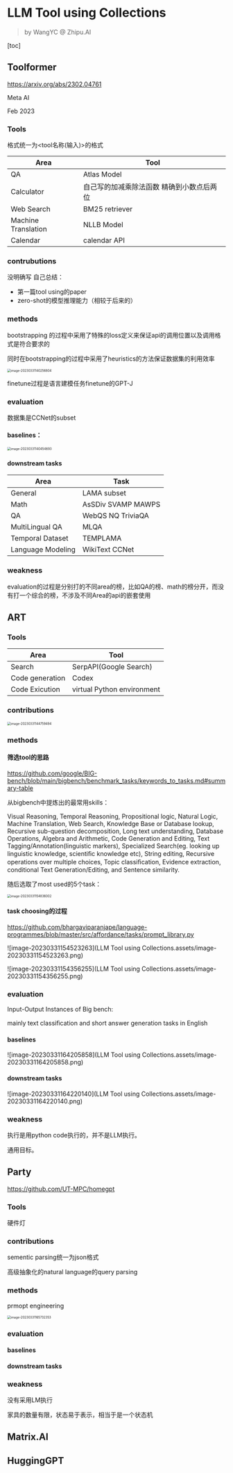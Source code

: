 # LLM Tool using Collections

> by WangYC @ Zhipu.AI

[toc]

## Toolformer

https://arxiv.org/abs/2302.04761

Meta AI

Feb 2023

### Tools

格式统一为<tool名称(输入)>的格式

| Area                | Tool                                      |
| ------------------- | ----------------------------------------- |
| QA                  | Atlas Model                               |
| Calculator          | 自己写的加减乘除法函数 精确到小数点后两位 |
| Web Search          | BM25 retriever                            |
| Machine Translation | NLLB Model                                |
| Calendar            | calendar API                              |

### contrubutions

没明确写 自己总结：

* 第一篇tool using的paper
* zero-shot的模型推理能力（相较于后来的）

### methods

bootstrapping 的过程中采用了特殊的loss定义来保证api的调用位置以及调用格式是符合要求的

同时在bootstrapping的过程中采用了heuristics的方法保证数据集的利用效率

<img src="LLM Tool using Collections.assets/image-20230331140256804.png" alt="image-20230331140256804" style="zoom:50%;" />

finetune过程是语言建模任务finetune的GPT-J

### evaluation

数据集是CCNet的subset

#### baselines：

<img src="LLM Tool using Collections.assets/image-20230331140454693.png" alt="image-20230331140454693" style="zoom:50%;" />

#### downstream tasks

| Area              | Task               |
| ----------------- | ------------------ |
| General           | LAMA subset        |
| Math              | AsSDiv SVAMP MAWPS |
| QA                | WebQS NQ TriviaQA  |
| MultiLingual QA   | MLQA               |
| Temporal Dataset  | TEMPLAMA           |
| Language Modeling | WikiText CCNet     |

### weakness

evaluation的过程是分别打的不同area的榜，比如QA的榜、math的榜分开，而没有打一个综合的榜，不涉及不同Area的api的嵌套使用

## ART

### Tools

| Area            | Tool                       |
| --------------- | -------------------------- |
| Search          | SerpAPI(Google Search)     |
| Code generation | Codex                      |
| Code Exicution  | virtual Python environment |

### contributions



<img src="LLM Tool using Collections.assets/image-20230331144759494.png" alt="image-20230331144759494" style="zoom:50%;" />

### methods

#### 筛选tool的思路

https://github.com/google/BIG-bench/blob/main/bigbench/benchmark_tasks/keywords_to_tasks.md#summary-table

从bigbench中提炼出的最常用skills：

Visual Reasoning, Temporal Reasoning, Propositional logic, Natural Logic, Machine Translation, Web Search, Knowledge Base or Database lookup, Recursive sub-question decomposition, Long text understanding, Database Operations, Algebra and Arithmetic, Code Generation and Editing, Text Tagging/Annotation(linguistic markers), Specialized Search(eg. looking up linguistic knowledge, scientiﬁc knowledge etc), String editing, Recursive operations over multiple choices, Topic classiﬁcation, Evidence extraction, conditional Text Generation/Editing, and Sentence similarity.

随后选取了most used的5个task：

<img src="LLM Tool using Collections.assets/image-20230331154836002.png" alt="image-20230331154836002" style="zoom:50%;" />

#### task choosing的过程

https://github.com/bhargaviparanjape/language-programmes/blob/master/src/affordance/tasks/prompt_library.py

![image-20230331154523263](LLM Tool using Collections.assets/image-20230331154523263.png)

![image-20230331154356255](LLM Tool using Collections.assets/image-20230331154356255.png)

### evaluation

Input-Output Instances of Big bench:

mainly text classiﬁcation and short answer generation tasks in English

#### baselines

![image-20230331164205858](LLM Tool using Collections.assets/image-20230331164205858.png)

#### downstream tasks

![image-20230331164220140](LLM Tool using Collections.assets/image-20230331164220140.png)

### weakness

执行是用python code执行的，并不是LLM执行。

通用目标。

## Party

https://github.com/UT-MPC/homegpt

### Tools

硬件灯

### contributions

sementic parsing统一为json格式

高级抽象化的natural language的query parsing

### methods

prmopt engineering



<img src="LLM Tool using Collections.assets/image-20230331165732353.png" alt="image-20230331165732353" style="zoom:50%;" />

### evaluation

#### baselines



#### downstream tasks



### weakness

没有采用LM执行

家具的数量有限，状态易于表示，相当于是一个状态机

## Matrix.AI

### 

## HuggingGPT

